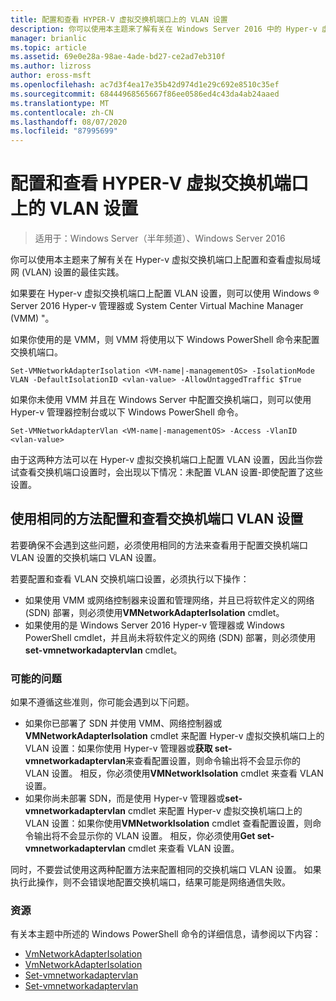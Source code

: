 ```yaml
---
title: 配置和查看 HYPER-V 虚拟交换机端口上的 VLAN 设置
description: 你可以使用本主题来了解有关在 Windows Server 2016 中的 Hyper-v 虚拟交换机端口上配置和查看虚拟局域网 (VLAN) 设置的最佳实践。
manager: brianlic
ms.topic: article
ms.assetid: 69e0e28a-98ae-4ade-bd27-ce2ad7eb310f
ms.author: lizross
author: eross-msft
ms.openlocfilehash: ac7d3f4ea17e35b42d974d1e29c692e8510c35ef
ms.sourcegitcommit: 68444968565667f86ee0586ed4c43da4ab24aaed
ms.translationtype: MT
ms.contentlocale: zh-CN
ms.lasthandoff: 08/07/2020
ms.locfileid: "87995699"
---
```

# <a name="configure-and-view-vlan-settings-on-hyper-v-virtual-switch-ports"></a>配置和查看 HYPER-V 虚拟交换机端口上的 VLAN 设置

>适用于：Windows Server（半年频道）、Windows Server 2016

你可以使用本主题来了解有关在 Hyper-v 虚拟交换机端口上配置和查看虚拟局域网 (VLAN) 设置的最佳实践。

如果要在 Hyper-v 虚拟交换机端口上配置 VLAN 设置，则可以使用 Windows &reg; Server 2016 Hyper-v 管理器或 System Center Virtual Machine Manager (VMM) "。

如果你使用的是 VMM，则 VMM 将使用以下 Windows PowerShell 命令来配置交换机端口。

```
Set-VMNetworkAdapterIsolation <VM-name|-managementOS> -IsolationMode VLAN -DefaultIsolationID <vlan-value> -AllowUntaggedTraffic $True
```
如果你未使用 VMM 并且在 Windows Server 中配置交换机端口，则可以使用 Hyper-v 管理器控制台或以下 Windows PowerShell 命令。
```
Set-VMNetworkAdapterVlan <VM-name|-managementOS> -Access -VlanID <vlan-value>
```

由于这两种方法可以在 Hyper-v 虚拟交换机端口上配置 VLAN 设置，因此当你尝试查看交换机端口设置时，会出现以下情况：未配置 VLAN 设置-即使配置了这些设置。

## <a name="use-the-same-method-to-configure-and-view-switch-port-vlan-settings"></a>使用相同的方法配置和查看交换机端口 VLAN 设置

若要确保不会遇到这些问题，必须使用相同的方法来查看用于配置交换机端口 VLAN 设置的交换机端口 VLAN 设置。

若要配置和查看 VLAN 交换机端口设置，必须执行以下操作：

- 如果使用 VMM 或网络控制器来设置和管理网络，并且已将软件定义的网络 (SDN) 部署，则必须使用**VMNetworkAdapterIsolation** cmdlet。
- 如果使用的是 Windows Server 2016 Hyper-v 管理器或 Windows PowerShell cmdlet，并且尚未将软件定义的网络 (SDN) 部署，则必须使用**set-vmnetworkadaptervlan** cmdlet。

### <a name="possible-issues"></a>可能的问题

如果不遵循这些准则，你可能会遇到以下问题。

- 如果你已部署了 SDN 并使用 VMM、网络控制器或**VMNetworkAdapterIsolation** cmdlet 来配置 Hyper-v 虚拟交换机端口上的 VLAN 设置：如果你使用 Hyper-v 管理器或**获取 set-vmnetworkadaptervlan**来查看配置设置，则命令输出将不会显示你的 VLAN 设置。 相反，你必须使用**VMNetworkIsolation** cmdlet 来查看 VLAN 设置。
- 如果你尚未部署 SDN，而是使用 Hyper-v 管理器或**set-vmnetworkadaptervlan** cmdlet 来配置 Hyper-v 虚拟交换机端口上的 VLAN 设置：如果你使用**VMNetworkIsolation** cmdlet 查看配置设置，则命令输出将不会显示你的 VLAN 设置。 相反，你必须使用**Get set-vmnetworkadaptervlan** cmdlet 来查看 VLAN 设置。

同时，不要尝试使用这两种配置方法来配置相同的交换机端口 VLAN 设置。 如果执行此操作，则不会错误地配置交换机端口，结果可能是网络通信失败。

### <a name="resources"></a>资源

有关本主题中所述的 Windows PowerShell 命令的详细信息，请参阅以下内容：

- [VmNetworkAdapterIsolation](/powershell/module/hyper-v/set-vmnetworkadapterisolation?view=win10-ps)
- [VmNetworkAdapterIsolation](/powershell/module/hyper-v/get-vmnetworkadapterisolation?view=win10-ps)
- [Set-vmnetworkadaptervlan](/powershell/module/hyper-v/set-vmnetworkadaptervlan?view=win10-ps)
- [Set-vmnetworkadaptervlan](/powershell/module/hyper-v/get-vmnetworkadaptervlan?view=win10-ps)